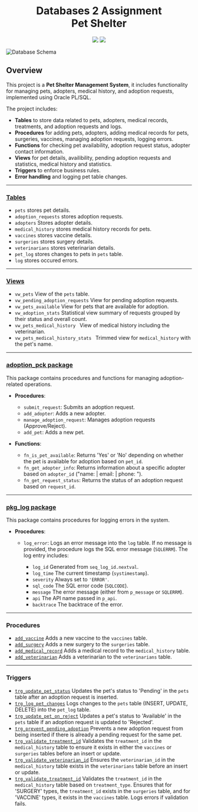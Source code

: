 <h1 align="center">Databases 2 Assignment<br>Pet Shelter</h1>
<p align="center">
  <a href="#"><img src="https://img.shields.io/github/last-commit/pinchtodebug/adatb2" ></a>
  <a href="#"><img src="https://img.shields.io/github/repo-size/pinchtodebug/adatb2"></a>
</p>

![Database Schema](https://github.com/user-attachments/assets/c2720435-684b-4437-95fb-6d4b1c07c977)






## Overview
This project is a **Pet Shelter Management System**, it includes functionality for managing pets, adopters, medical history, and adoption requests, implemented using Oracle PL/SQL.

The project includes:
- **Tables** to store data related to pets, adopters, medical records, treatments, and adoption requests and logs.
- **Procedures** for adding pets, adopters, adding medical records for pets, surgeries, vaccines, managing adoption requests, logging errors.
- **Functions** for checking pet availability, adoption request status, adopter contact information.
- **Views** for pet details, availibility, pending adoption requests and statistics, medical history and statistics.
- **Triggers** to enforce business rules.
- **Error handling** and logging pet table changes.
---
### [Tables](https://github.com/PinchToDebug/Adatb2/blob/main/02_init_tables.sql)
   - `pets` stores pet details.
   - `adoption_requests` stores adoption requests.
   - `adopters` Stores adopter details.
   - `medical_history` stores medical history records for pets.
   - `vaccines` stores vaccine details.
   - `surgeries` stores surgery details.
   - `veterinarians` stores veterinarian details.
   - `pet_log` stores changes to pets in `pets` table.
   - `log` stores occured errors.
---
### [Views](https://github.com/PinchToDebug/Adatb2/blob/main/04_vw_views.s]ql)
   - `vw_pets` View of the `pets` table.
   - `vw_pending_adoption_requests` View for pending adoption requests.
   - `vw_pets_available` View for pets that are available for adoption.
   - `vw_adoption_stats` Statistical view summary of requests grouped by their status and overall count.
   - `vw_pets_medical_history ` View of medical history including the veterinarian.
   - `vw_pets_medical_history_stats ` Trimmed view for `medical_history` with the pet's name.
---
### [adoption_pck package](https://github.com/PinchToDebug/Adatb2/blob/main/06_pkg_adoption_package.pkg)
This package contains procedures and functions for managing adoption-related operations.

- **Procedures**:
  - `submit_request`: Submits an adoption request.
  - `add_adopter`: Adds a new adopter.
  - `manage_adoption_request`: Manages adoption requests (Approve/Reject).
  - `add_pet`: Adds a new pet.

- **Functions**:
  - `fn_is_pet_available`: Returns 'Yes' or 'No' depending on whether the pet is available for adoption based on `pet_id`.
  - `fn_get_adopter_info`: Returns information about a specific adopter based on `adopter_id` ("name: | email: | phone: ").
  - `fn_get_request_status`: Returns the status of an adoption request based on `request_id`.
---
### [pkg_log package](https://github.com/PinchToDebug/Adatb2/blob/main/05_pkg_log.pkg)
This package contains procedures for logging errors in the system.

- **Procedures**:
  - `log_error`: Logs an error message into the `log` table. If no message is provided, the procedure logs the SQL error message (`SQLERRM`). The log entry includes:

    - `log_id` Generated from `seq_log_id.nextval`.
    - `log_time` The current timestamp (`systimestamp`).
    - `severity` Always set to `'ERROR'`.
    - `sql_code` The SQL error code (`SQLCODE`).
    - `message` The error message (either from `p_message` or `SQLERRM`).
    - `api` The API name passed in `p_api`.
    - `backtrace` The backtrace of the error.
---
### Procedures
- [`add_vaccine`](https://github.com/PinchToDebug/Adatb2/blob/main/11_add_vaccine.prc) Adds a new vaccine to the `vaccines` table.
- [`add_surgery`](https://github.com/PinchToDebug/Adatb2/blob/main/12_add_surgery.prc) Adds a new surgery to the `surgeries` table.
- [`add_medical_record`](https://github.com/PinchToDebug/Adatb2/blob/main/14_add_medical_record.prc) Adds a medical record to the `medical_history` table.
- [`add_veterinarian`](https://github.com/PinchToDebug/Adatb2/blob/main/14_add_veterinarian.prc) Adds a veterinarian to the `veterinarians` table.
---
### Triggers
- [`trg_update_pet_status`](https://github.com/PinchToDebug/Adatb2/blob/main/07_tr_update_pet_status.trg) Updates the pet's status to 'Pending' in the `pets` table after an adoption request is inserted.
- [`trg_log_pet_changes`](https://github.com/PinchToDebug/Adatb2/blob/main/08_tr_log_pet_changes.trg) Logs changes to the `pets` table (INSERT, UPDATE, DELETE) into the `pet_log` table.
- [`trg_update_pet_on_reject`](https://github.com/PinchToDebug/Adatb2/blob/main/08_tr_update_pet_status_on_reject.trg) Updates a pet's status to 'Available' in the `pets` table if an adoption request is updated to 'Rejected'.
- [`trg_prevent_pending_adoption`](https://github.com/PinchToDebug/Adatb2/blob/main/10_tr_prevent_pending_adoption.trg) Prevents a new adoption request from being inserted if there is already a pending request for the same pet.
- [`trg_validate_treatment_id`](https://github.com/PinchToDebug/Adatb2/blob/main/15_tr_treatment_id_check.trg) Validates the `treatment_id` in the `medical_history` table to ensure it exists in either the `vaccines` or `surgeries` tables before an insert or update.
- [`trg_validate_veterinarian_id`](https://github.com/PinchToDebug/Adatb2/blob/main/16_tr_valid_vet_id.trg) Ensures the `veterinarian_id` in the `medical_history` table exists in the `veterinarians` table before an insert or update.
- [`trg_validate_treatment_id`](https://github.com/PinchToDebug/Adatb2/blob/main/17_tr_valid_treatment_id.trg) Validates the `treatment_id` in the `medical_history` table based on `treatment_type`. Ensures that for 'SURGERY' types, the `treatment_id` exists in the `surgeries` table, and for 'VACCINE' types, it exists in the `vaccines` table. Logs errors if validation fails.


